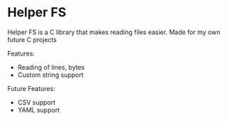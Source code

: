 # Helper FS

Helper FS is a C library that makes reading files easier.
Made for my own future C projects

Features:
  - Reading of lines, bytes
  - Custom string support
  
Future Features:
  - CSV support
  - YAML support
